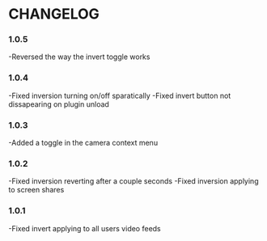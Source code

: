 # CHANGELOG

### 1.0.5
-Reversed the way the invert toggle works

### 1.0.4
-Fixed inversion turning on/off sparatically
-Fixed invert button not dissapearing on plugin unload

### 1.0.3
-Added a toggle in the camera context menu

### 1.0.2
-Fixed inversion reverting after a couple seconds
-Fixed inversion applying to screen shares

### 1.0.1
-Fixed invert applying to all users video feeds